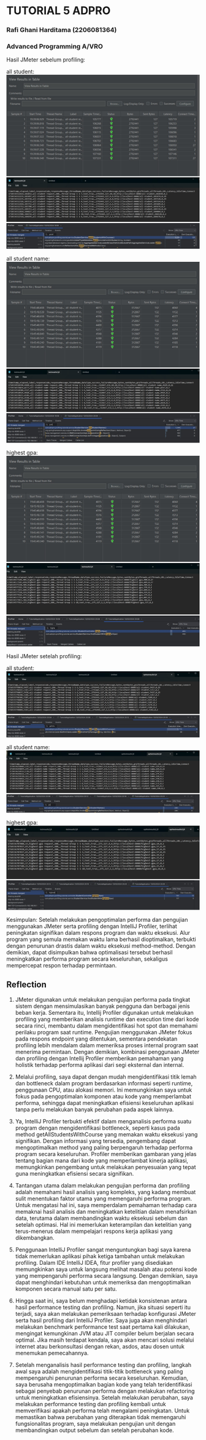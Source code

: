 # TUTORIAL 5 ADPRO
### Rafi Ghani Harditama (2206081364)
### Advanced Programming A/VRO

Hasil JMeter sebelum profiling:

all student:
![img.png](src/main/resources/static/images/img.png)
![img.png](src/main/resources/static/images/img3.png)
![img.png](src/main/resources/static/images/img6.png)

all student name:
![img.png](src/main/resources/static/images/img1.png)
![img.png](src/main/resources/static/images/img4.png)
![img.png](src/main/resources/static/images/img7.png)

highest gpa:
![img.png](src/main/resources/static/images/img2.png)
![img.png](src/main/resources/static/images/img5.png)
![img.png](src/main/resources/static/images/img8.png)

Hasil JMeter setelah profiling:

all student:
![img.png](src/main/resources/static/images/img9.png)
![img.png](src/main/resources/static/images/img10.png)

all student name:
![img.png](src/main/resources/static/images/img11.png)
![img.png](src/main/resources/static/images/img12.png)

highest gpa:
![img.png](src/main/resources/static/images/img13.png)
![img.png](src/main/resources/static/images/img14.png)

Kesimpulan:
Setelah melakukan pengoptimalan performa dan pengujian menggunakan JMeter serta profiling dengan IntelliJ Profiler, terlihat peningkatan signifikan dalam respons program dan waktu eksekusi. Alur program yang semula memakan waktu lama berhasil dioptimalkan, terbukti dengan penurunan drastis dalam waktu eksekusi method-method. Dengan demikian, dapat disimpulkan bahwa optimalisasi tersebut berhasil meningkatkan performa program secara keseluruhan, sekaligus mempercepat respon terhadap permintaan.

## Reflection
1. JMeter digunakan untuk melakukan pengujian performa pada tingkat sistem dengan mensimulasikan banyak pengguna dan berbagai jenis beban kerja. Sementara itu, Intellij Profiler digunakan untuk melakukan profiling yang memberikan analisis runtime dan execution time dari kode secara rinci, membantu dalam mengidentifikasi hot spot dan memahami perilaku program saat runtime. Pengujian menggunakan JMeter fokus pada respons endpoint yang ditentukan, sementara pendekatan profiling lebih mendalam dalam memeriksa proses internal program saat menerima permintaan. Dengan demikian, kombinasi penggunaan JMeter dan profiling dengan Intellij Profiler memberikan pemahaman yang holistik terhadap performa aplikasi dari segi eksternal dan internal.

2. Melalui profiling, saya dapat dengan mudah mengidentifikasi titik lemah dan bottleneck dalam program berdasarkan informasi seperti runtime, penggunaan CPU, atau alokasi memori. Ini memungkinkan saya untuk fokus pada pengoptimalan komponen atau kode yang memperlambat performa, sehingga dapat meningkatkan efisiensi keseluruhan aplikasi tanpa perlu melakukan banyak perubahan pada aspek lainnya.

3. Ya, IntelliJ Profiler terbukti efektif dalam menganalisis performa suatu program dengan mengidentifikasi bottleneck, seperti kasus pada method getAllStudentsWithCourse yang memakan waktu eksekusi yang signifikan. Dengan informasi yang tersedia, pengembang dapat mengoptimalkan method yang paling berpengaruh terhadap performa program secara keseluruhan. Profiler memberikan gambaran yang jelas tentang bagian mana dari kode yang memperlambat kinerja aplikasi, memungkinkan pengembang untuk melakukan penyesuaian yang tepat guna meningkatkan efisiensi secara signifikan.

4. Tantangan utama dalam melakukan pengujian performa dan profiling adalah memahami hasil analisis yang kompleks, yang kadang membuat sulit menentukan faktor utama yang memengaruhi performa program. Untuk mengatasi hal ini, saya memperdalam pemahaman terhadap cara memaknai hasil analisis dan meningkatkan ketelitian dalam menafsirkan data, terutama dalam membandingkan waktu eksekusi sebelum dan setelah optimasi. Hal ini memerlukan keterampilan dan ketelitian yang terus-menerus dalam mempelajari respons kerja aplikasi yang dikembangkan.

5. Penggunaan IntelliJ Profiler sangat menguntungkan bagi saya karena tidak memerlukan aplikasi pihak ketiga tambahan untuk melakukan profiling. Dalam IDE IntelliJ IDEA, fitur profiler yang disediakan memungkinkan saya untuk langsung melihat masalah atau potensi kode yang mempengaruhi performa secara langsung. Dengan demikian, saya dapat menghindari kebutuhan untuk memeriksa dan mengoptimalkan komponen secara manual satu per satu.

6. Hingga saat ini, saya belum menghadapi ketidak konsistenan antara hasil performance testing dan profiling. Namun, jika situasi seperti itu terjadi, saya akan melakukan pemeriksaan terhadap konfigurasi JMeter serta hasil profiling dari IntelliJ Profiler. Saya juga akan menghindari melakukan benchmark performance test saat pertama kali dilakukan, mengingat kemungkinan JVM atau JIT compiler belum berjalan secara optimal. Jika masih terdapat kendala, saya akan mencari solusi melalui internet atau berkonsultasi dengan rekan, asdos, atau dosen untuk menemukan pemecahannya.

7. Setelah menganalisis hasil performance testing dan profiling, langkah awal saya adalah mengidentifikasi titik-titik bottleneck yang paling mempengaruhi penurunan performa secara keseluruhan. Kemudian, saya berusaha mengoptimalkan bagian kode yang telah teridentifikasi sebagai penyebab penurunan performa dengan melakukan refactoring untuk meningkatkan efisiensinya. Setelah melakukan perubahan, saya melakukan performance testing dan profiling kembali untuk memverifikasi apakah performa telah mengalami peningkatan. Untuk memastikan bahwa perubahan yang diterapkan tidak memengaruhi fungsionalitas program, saya melakukan pengujian unit dengan membandingkan output sebelum dan setelah perubahan kode.
